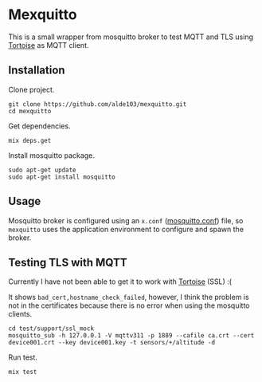 # Mexquitto

This is a small wrapper from mosquitto broker to test MQTT and TLS using [Tortoise](https://github.com/gausby/tortoise) as MQTT client.

## Installation

Clone project.
```
git clone https://github.com/alde103/mexquitto.git
cd mexquitto
```
Get dependencies.
```
mix deps.get
```
Install mosquitto package.
```
sudo apt-get update
sudo apt-get install mosquitto
```

## Usage

Mosquitto broker is configured using an `x.conf` ([mosquitto.conf](https://mosquitto.org/man/mosquitto-conf-5.html)) file, so `mexquitto` uses the application environment to configure and spawn the broker.

## Testing TLS with MQTT

Currently I have not been able to get it to work with [Tortoise](https://github.com/gausby/tortoise) (SSL) :(

It shows `bad_cert,hostname_check_failed`, however, I think the problem is not in the certificates because there is no error when using the mosquitto clients.
```
cd test/support/ssl_mock
mosquitto_sub -h 127.0.0.1 -V mqttv311 -p 1889 --cafile ca.crt --cert device001.crt --key device001.key -t sensors/+/altitude -d
```

Run test.

```
mix test
```

